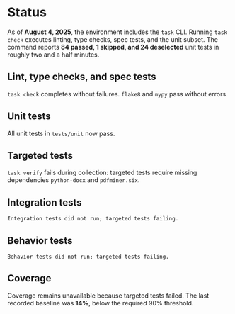 # Status

As of **August 4, 2025**, the environment includes the `task` CLI. Running
`task check` executes linting, type checks, spec tests, and the unit subset.
The command reports **84 passed, 1 skipped, and 24 deselected** unit tests in
roughly two and a half minutes.

## Lint, type checks, and spec tests
`task check` completes without failures. `flake8` and `mypy` pass without
errors.

## Unit tests
All unit tests in `tests/unit` now pass.

## Targeted tests
`task verify` fails during collection: targeted tests require missing
dependencies `python-docx` and `pdfminer.six`.

## Integration tests
```text
Integration tests did not run; targeted tests failing.
```

## Behavior tests
```text
Behavior tests did not run; targeted tests failing.
```

## Coverage
Coverage remains unavailable because targeted tests failed. The last recorded
baseline was **14%**, below the required 90% threshold.
